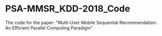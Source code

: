 # PSA-MMSR_KDD-2018_Code
The code for the paper: "Multi-User Mobile Sequential Recommendation: An Efficient Parallel Computing Paradigm"
